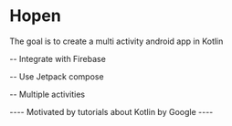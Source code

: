 # Hopen
The goal is to create a multi activity android app in Kotlin


 -- Integrate with Firebase
 
 
 -- Use Jetpack compose
 
 
 -- Multiple activities
 
 

---- Motivated by tutorials about Kotlin by Google ----
 
